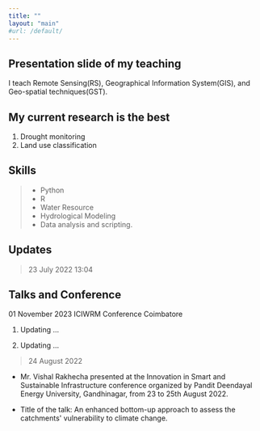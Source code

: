 ```yaml
---
title: ""
layout: "main"
#url: /default/
---
```


## Presentation slide of my teaching
I teach Remote Sensing(RS), Geographical Information System(GIS), and Geo-spatial techniques(GST).


## My current research is the best 
1. Drought monitoring 
2. Land use classification 

## Skills
> - Python
> - R
> - Water Resource 
> - Hydrological Modeling
> - Data analysis and scripting.

## Updates
> 23 July 2022 13:04

## Talks and Conference
01 November 2023
ICIWRM Conference Coimbatore
1. Updating ...

2. Updating ...

> 24 August 2022

- Mr. Vishal Rakhecha presented at the Innovation in Smart and Sustainable Infrastructure conference organized by Pandit Deendayal Energy University, Gandhinagar, from 23 to 25th August 2022. 


- Title of the talk: An enhanced bottom-up approach to assess the catchments' vulnerability to climate change.
